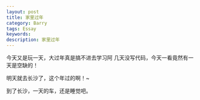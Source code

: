 ```yaml
---
layout: post
title: 家里过年
category: Barry
tags: Essay
keywords: 
description: 家里过年
---
```

今天又是玩一天，大过年真是搞不进去学习阿
几天没写代码，今天一看竟然有一天是空缺的！

明天就去长沙了，这个年过的啊！~

到了长沙，一天的车，还是睡觉吧。
